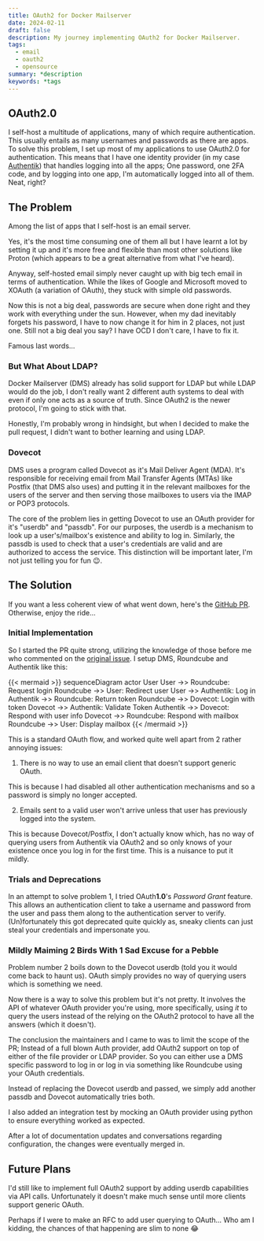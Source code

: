 ```yaml
---
title: OAuth2 for Docker Mailserver
date: 2024-02-11
draft: false
description: My journey implementing OAuth2 for Docker Mailserver.
tags:
  - email
  - oauth2
  - opensource
summary: *description
keywords: *tags
---
```

## OAuth2.0

I self-host a multitude of applications, many of which require authentication. This usually entails as many usernames and passwords as there are apps. To solve this problem, I set up most of my applications to use OAuth2.0 for authentication. This means that I have one identity provider (in my case [Authentik](https://goauthentik.io)) that handles logging into all the apps; One password, one 2FA code, and by logging into one app, I'm automatically logged into all of them. Neat, right?

## The Problem

Among the list of apps that I self-host is an email server. 

Yes, it's the most time consuming one of them all but I have learnt a lot by setting it up and it's more free and flexible than most other solutions like Proton (which appears to be a great alternative from what I've heard). 

Anyway, self-hosted email simply never caught up with big tech email in terms of authentication. While the likes of Google and Microsoft moved to XOAuth (a variation of OAuth), they stuck with simple old passwords.

Now this is not a big deal, passwords are secure when done right and they work with everything under the sun. However, when my dad inevitably forgets his password, I have to now change it for him in 2 places, not just one. Still not a big deal you say? I have OCD I don't care, I have to fix it.

Famous last words...

### But What About LDAP?

Docker Mailserver (DMS) already has solid support for LDAP but while LDAP would do the job, I don't really want 2 different auth systems to deal with even if only one acts as a source of truth. Since OAuth2 is the newer protocol, I'm going to stick with that.

Honestly, I'm probably wrong in hindsight, but when I decided to make the pull request, I didn't want to bother learning and using LDAP.
### Dovecot

DMS uses a program called Dovecot as it's Mail Deliver Agent (MDA). It's responsible for receiving email from Mail Transfer Agents (MTAs) like Postfix (that DMS also uses) and putting it in the relevant mailboxes for the users of the server and then serving those mailboxes to users via the IMAP or POP3 protocols.

The core of the problem lies in getting Dovecot to use an OAuth provider for it's "userdb" and "passdb". For our purposes, the userdb is a mechanism to look up a user's/mailbox's existence and ability to log in. Similarly, the passdb is used to check that a user's credentials are valid and are authorized to access the service. This distinction will be important later, I'm not just telling you for fun 😉.

## The Solution

If you want a less coherent view of what went down, here's the [GitHub PR](https://github.com/docker-mailserver/docker-mailserver/pull/3480). Otherwise, enjoy the ride...

### Initial Implementation

So I started the PR quite strong, utilizing the knowledge of those before me who commented on the [original issue](https://github.com/docker-mailserver/docker-mailserver/issues/2713). I setup DMS, Roundcube and Authentik like this:

{{< mermaid >}}
sequenceDiagram
actor User
User ->> Roundcube: Request login 
Roundcube ->> User: Redirect user
User ->> Authentik: Log in
Authentik ->> Roundcube: Return token
Roundcube ->> Dovecot: Login with token
Dovecot ->> Authentik: Validate Token
Authentik ->> Dovecot: Respond with user info
Dovecot ->> Roundcube: Respond with mailbox
Roundcube ->> User: Display mailbox
{{< /mermaid >}}

This is a standard OAuth flow, and worked quite well apart from 2 rather annoying issues:

1. There is no way to use an email client that doesn't support generic OAuth.

This is because I had disabled all other authentication mechanisms and so a password is simply no longer accepted.

2. Emails sent to a valid user won't arrive unless that user has previously logged into the system.

This is because Dovecot/Postfix, I don't actually know which, has no way of querying users from Authentik via OAuth2 and so only knows of your existence once you log in for the first time. This is a nuisance to put it mildly.

### Trials and Deprecations

In an attempt to solve problem 1, I tried OAuth**1.0**'s _Password Grant_ feature. This allows an authentication client to take a username and password from the user and pass them along to the authentication server to verify. (Un)fortunately this got deprecated quite quickly as, sneaky clients can just steal your credentials and impersonate you.

### Mildly Maiming 2 Birds With 1 Sad Excuse for a Pebble

Problem number 2 boils down to the Dovecot userdb (told you it would come back to haunt us). OAuth simply provides no way of querying users which is something we need.

Now there is a way to solve this problem but it's not pretty. It involves the API of whatever OAuth provider you're using, more specifically, using _it_ to query the users instead of the relying on the OAuth2 protocol to have all the answers (which it doesn't). 

The conclusion the maintainers and I came to was to limit the scope of the PR; Instead of a full blown Auth provider, add OAuth2 support on top of either of the file provider or LDAP provider. So you can either use a DMS specific password to log in or log in via something like Roundcube using your OAuth credentials.

Instead of replacing the Dovecot userdb and passed, we simply add another passdb and Dovecot automatically tries both.

I also added an integration test by mocking an OAuth provider using python to ensure everything worked as expected.

After a lot of documentation updates and conversations regarding configuration, the changes were eventually merged in. 

## Future Plans

I'd still like to implement full OAuth2 support by adding userdb capabilities via API calls. Unfortunately it doesn't make much sense until more clients support generic OAuth.

Perhaps if I were to make an RFC to add user querying to OAuth... Who am I kidding, the chances of that happening are slim to none 😂
